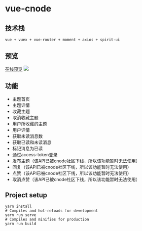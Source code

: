 # vue-cnode
## 技术栈
`vue + vuex + vue-router + moment + axios + spirit-ui`
## 预览
[在线预览](https://yuan204.github.io/vue-cnode/)
![](https://raw.githubusercontent.com/yuan204/vue-cnode/master/public/img/vue-cnode.gif)

## 功能
+ 主题首页
+ 主题详情
+ 收藏主题
+ 取消收藏主题
+ 用户所收藏的主题
+ 用户详情
+ 获取未读消息数
+ 获取已读和未读消息
+ 标记消息为已读
+ 通过access-token登录
+ 发布主题（该API已被cnode社区下线，所以该功能暂时无法使用）
+ 回复（该API已被cnode社区下线，所以该功能暂时无法使用）
+ 点赞（该API已被cnode社区下线，所以该功能暂时无法使用）
+ 取消点赞（该API已被cnode社区下线，所以该功能暂时无法使用）
## Project setup
```
yarn install
# Compiles and hot-reloads for development
yarn run serve
# Compiles and minifies for production
yarn run build
```
